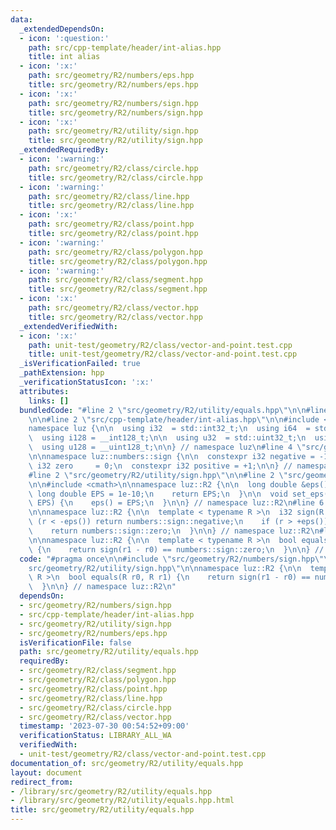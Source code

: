 ```yaml
---
data:
  _extendedDependsOn:
  - icon: ':question:'
    path: src/cpp-template/header/int-alias.hpp
    title: int alias
  - icon: ':x:'
    path: src/geometry/R2/numbers/eps.hpp
    title: src/geometry/R2/numbers/eps.hpp
  - icon: ':x:'
    path: src/geometry/R2/numbers/sign.hpp
    title: src/geometry/R2/numbers/sign.hpp
  - icon: ':x:'
    path: src/geometry/R2/utility/sign.hpp
    title: src/geometry/R2/utility/sign.hpp
  _extendedRequiredBy:
  - icon: ':warning:'
    path: src/geometry/R2/class/circle.hpp
    title: src/geometry/R2/class/circle.hpp
  - icon: ':warning:'
    path: src/geometry/R2/class/line.hpp
    title: src/geometry/R2/class/line.hpp
  - icon: ':x:'
    path: src/geometry/R2/class/point.hpp
    title: src/geometry/R2/class/point.hpp
  - icon: ':warning:'
    path: src/geometry/R2/class/polygon.hpp
    title: src/geometry/R2/class/polygon.hpp
  - icon: ':warning:'
    path: src/geometry/R2/class/segment.hpp
    title: src/geometry/R2/class/segment.hpp
  - icon: ':x:'
    path: src/geometry/R2/class/vector.hpp
    title: src/geometry/R2/class/vector.hpp
  _extendedVerifiedWith:
  - icon: ':x:'
    path: unit-test/geometry/R2/class/vector-and-point.test.cpp
    title: unit-test/geometry/R2/class/vector-and-point.test.cpp
  _isVerificationFailed: true
  _pathExtension: hpp
  _verificationStatusIcon: ':x:'
  attributes:
    links: []
  bundledCode: "#line 2 \"src/geometry/R2/utility/equals.hpp\"\n\n#line 2 \"src/geometry/R2/numbers/sign.hpp\"\
    \n\n#line 2 \"src/cpp-template/header/int-alias.hpp\"\n\n#include <cstdint>\n\n\
    namespace luz {\n\n  using i32  = std::int32_t;\n  using i64  = std::int64_t;\n\
    \  using i128 = __int128_t;\n\n  using u32  = std::uint32_t;\n  using u64  = std::uint64_t;\n\
    \  using u128 = __uint128_t;\n\n} // namespace luz\n#line 4 \"src/geometry/R2/numbers/sign.hpp\"\
    \n\nnamespace luz::numbers::sign {\n\n  constexpr i32 negative = -1;\n  constexpr\
    \ i32 zero     = 0;\n  constexpr i32 positive = +1;\n\n} // namespace luz::numbers::sign\n\
    #line 2 \"src/geometry/R2/utility/sign.hpp\"\n\n#line 2 \"src/geometry/R2/numbers/eps.hpp\"\
    \n\n#include <cmath>\n\nnamespace luz::R2 {\n\n  long double &eps() {\n    static\
    \ long double EPS = 1e-10;\n    return EPS;\n  }\n\n  void set_eps(long double\
    \ EPS) {\n    eps() = EPS;\n  }\n\n} // namespace luz::R2\n#line 6 \"src/geometry/R2/utility/sign.hpp\"\
    \n\nnamespace luz::R2 {\n\n  template < typename R >\n  i32 sign(R r) {\n    if\
    \ (r < -eps()) return numbers::sign::negative;\n    if (r > +eps()) return numbers::sign::positive;\n\
    \    return numbers::sign::zero;\n  }\n\n} // namespace luz::R2\n#line 5 \"src/geometry/R2/utility/equals.hpp\"\
    \n\nnamespace luz::R2 {\n\n  template < typename R >\n  bool equals(R r0, R r1)\
    \ {\n    return sign(r1 - r0) == numbers::sign::zero;\n  }\n\n} // namespace luz::R2\n"
  code: "#pragma once\n\n#include \"src/geometry/R2/numbers/sign.hpp\"\n#include \"\
    src/geometry/R2/utility/sign.hpp\"\n\nnamespace luz::R2 {\n\n  template < typename\
    \ R >\n  bool equals(R r0, R r1) {\n    return sign(r1 - r0) == numbers::sign::zero;\n\
    \  }\n\n} // namespace luz::R2\n"
  dependsOn:
  - src/geometry/R2/numbers/sign.hpp
  - src/cpp-template/header/int-alias.hpp
  - src/geometry/R2/utility/sign.hpp
  - src/geometry/R2/numbers/eps.hpp
  isVerificationFile: false
  path: src/geometry/R2/utility/equals.hpp
  requiredBy:
  - src/geometry/R2/class/segment.hpp
  - src/geometry/R2/class/polygon.hpp
  - src/geometry/R2/class/point.hpp
  - src/geometry/R2/class/line.hpp
  - src/geometry/R2/class/circle.hpp
  - src/geometry/R2/class/vector.hpp
  timestamp: '2023-07-30 00:54:52+09:00'
  verificationStatus: LIBRARY_ALL_WA
  verifiedWith:
  - unit-test/geometry/R2/class/vector-and-point.test.cpp
documentation_of: src/geometry/R2/utility/equals.hpp
layout: document
redirect_from:
- /library/src/geometry/R2/utility/equals.hpp
- /library/src/geometry/R2/utility/equals.hpp.html
title: src/geometry/R2/utility/equals.hpp
---
```

